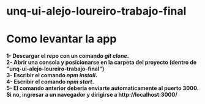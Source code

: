 # unq-ui-alejo-loureiro-trabajo-final
# Como levantar la app

<b>1- Descargar el repo con un comando <i>git clone</i>.</b><br>
<b>2- Abrir una consola y posicionarse en la carpeta del proyecto (dentro de "unq-ui-alejo-loureiro-trabajo-final")</b><br>
<b>3- Escribir el comando <i>npm install</i>.</b><br>
<b>4- Escribir el comando <i>npm start</i>.</b><br>
<b>5- El comando anterior deberia enviarte automaticamente al puerto 3000. Si no, ingresar a un navegador y dirigirse a http://localhost:3000/</b>
